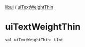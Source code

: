 [libui](index.md) / [uiTextWeightThin](./ui-text-weight-thin.md)

# uiTextWeightThin

`val uiTextWeightThin: UInt`